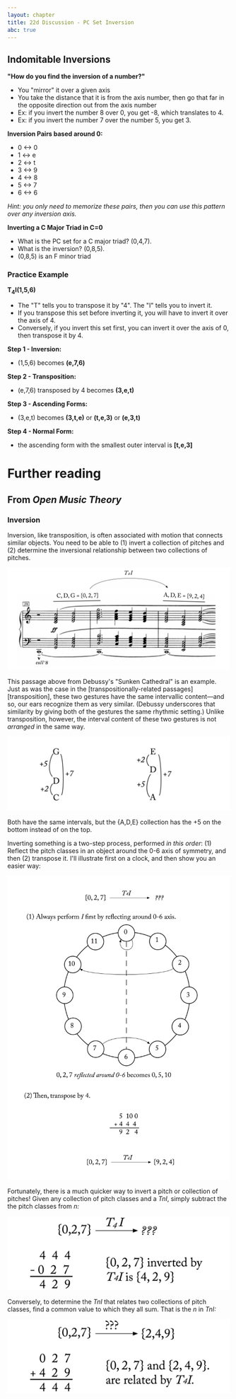 ```yaml
---
layout: chapter
title: 22d Discussion - PC Set Inversion
abc: true
---
```


## Indomitable Inversions

**"How do you find the inversion of a number?"**
- You "mirror" it over a given axis
- You take the distance that it is from the axis number, then go that far in the opposite direction out from the axis number
- Ex: if you invert the number 8 over 0, you get -8, which translates to 4.
- Ex: if you invert the number 7 over the number 5, you get 3.


**Inversion Pairs based around 0:**
- 0 <-> 0
- 1 <-> e
- 2 <-> t
- 3 <-> 9
- 4 <-> 8
- 5 <-> 7
- 6 <-> 6

*Hint: you only need to memorize these pairs, then you can use this pattern over any inversion axis.*


**Inverting a C Major Triad in C=0**
- What is the PC set for a C major triad? (0,4,7). 
- What is the inversion? (0,8,5).
- (0,8,5) is an F minor triad
  
### Practice Example
**T<sub>4</sub>I(1,5,6)**
- The "T" tells you to transpose it by "4". The "I" tells you to invert it.
- If you transpose this set before inverting it, you will have to invert it over the axis of 4.
- Conversely, if you invert this set first, you can invert it over the axis of 0, then transpose it by 4.

**Step 1 - Inversion:**
- (1,5,6) becomes **(e,7,6)**

**Step 2 - Transposition:**
- (e,7,6) transposed by 4 becomes **(3,e,t)**

**Step 3 - Ascending Forms:**
- (3,e,t) becomes **(3,t,e)** or **(t,e,3)** or **(e,3,t)**

**Step 4 - Normal Form:**
- the ascending form with the smallest outer interval is **[t,e,3]**

# Further reading

## From *Open Music Theory*

### Inversion

Inversion, like transposition, is often associated with motion that connects similar objects. You need to be able to (1) invert a collection of pitches and (2) determine the inversional relationship between two collections of pitches.

[![](/images/postTonal/inversion.png)](/images/postTonal/inversion.png)

This passage above from Debussy's "Sunken Cathedral" is an example. Just as was the case in the [transpositionally-related passages][transposition], these two gestures have the same intervallic content—and so, our ears recognize them as very similar. (Debussy underscores that similarity by giving both of the gestures the same rhythmic setting.) Unlike transposition, however, the interval content of these two gestures is not *arranged* in the same way.

[![](/images/postTonal/inversionallyRelated.png)](/images/postTonal/inversionallyRelated.png)

Both have the same intervals, but the {A,D,E} collection has the +5 on the bottom instead of on the top.

Inverting something is a two-step process, performed *in this order*: (1) Reflect the pitch classes in an object around the 0-6 axis of symmetry, and then (2) transpose it. I'll illustrate first on a clock, and then show you an easier way:

[![](/images/postTonal/invertingWithAClock.png)](/images/postTonal/invertingWithAClock.png)

Fortunately, there is a much quicker way to invert a pitch or collection of pitches! Given any collection of pitch classes and a _TnI_, simply subtract the the pitch classes from _n:_

[![](/images/postTonal/differences.png)](/images/postTonal/differences.png)

Conversely, to determine the _TnI_ that relates two collections of pitch classes, find a common value to which they all sum. That is the _n_ in _TnI:_

[![](/images/postTonal/sums.png)](/images/postTonal/sums.png)
